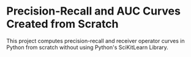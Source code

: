 # Precision-Recall and AUC Curves Created from Scratch 

This project computes precision-recall and receiver operator curves in Python from scratch without using Python's SciKitLearn Library. 
